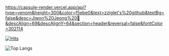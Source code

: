 https://capsule-render.vercel.app/api?type=venom&height=300&color=f5ebe0&text=zziglet's%20github&textBg=false&desc=Jiwon%20Jeong%20🍥&descAlign=69&descAlignY=64&section=header&reversal=false&fontColor=302114

[![Hits](https://hits.seeyoufarm.com/api/count/incr/badge.svg?url=https%3A%2F%2Fgithub.com%2Fzziglet&count_bg=%2383A866&title_bg=%23868181&icon=&icon_color=%23E7E7E7&title=hits&edge_flat=false)](https://hits.seeyoufarm.com)

![Top Langs](https://github-readme-stats.vercel.app/api/top-langs/?username=anuraghazra&hide_progress=true)
